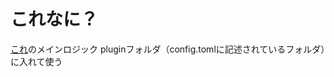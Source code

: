 # これなに？
[これ](https://github.com/segfo/multiline_paster)のメインロジック
pluginフォルダ（config.tomlに記述されているフォルダ）に入れて使う